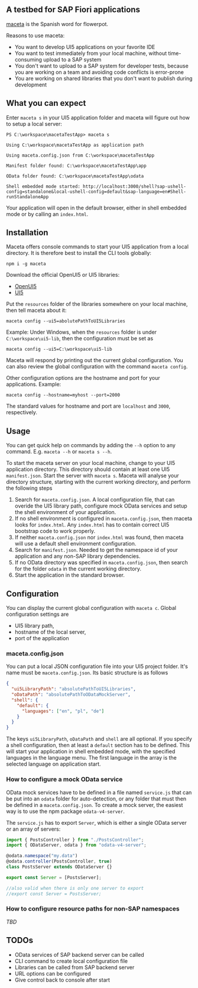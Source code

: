 ## A testbed for SAP Fiori applications

[maceta](http://www.spanishdict.com/translate/maceta) is the Spanish word for flowerpot.

Reasons to use maceta:
- You want to develop UI5 applications on your favorite IDE
- You want to test immediately from your local machine, without time-consuming upload to a SAP system
- You don't want to upload to a SAP system for developer tests, because you are working on a team and avoiding code conflicts is error-prone
- You are working on shared libraries that you don't want to publish during development

## What you can expect
Enter ``maceta s`` in your UI5 application folder and maceta will figure out how to setup a local server:

```shell
PS C:\workspace\macetaTestApp> maceta s

Using C:\workspace\macetaTestApp as application path

Using maceta.config.json from C:\workspace\macetaTestApp

Manifest folder found: C:\workspace\macetaTestApp\app

OData folder found: C:\workspace\macetaTestApp\odata

Shell embedded mode started: http://localhost:3000/shell?sap-ushell-config=standalone&local-ushell-config=default&sap-language=en#Shell-runStandaloneApp
```

Your application will open in the default browser, either in shell embedded mode or by calling an ``index.html``.

## Installation
Maceta offers console commands to start your UI5 application from a local directory. It is therefore best to install the CLI tools globally:

```npm i -g maceta```

Download the official OpenUI5 or UI5 libraries:
- [OpenUI5](https://openui5.org/download.html)
- [UI5](https://tools.hana.ondemand.com/#sapui5)

Put the ``resources`` folder of the libraries somewhere on your local machine, then tell maceta about it:

```maceta config --ui5=abolutePathToUI5Libraries```

Example: Under Windows, when the ``resources`` folder is under ``C:\workspace\ui5-lib``, then the configuration must be set as

```maceta config --ui5=C:\workspace\ui5-lib```

Maceta will respond by printing out the current global configuration. You can also review the global configuration with the command ``maceta config``.

Other configuration options are the hostname and port for your applications. Example:

```maceta config --hostname=myhost --port=2000```

The standard values for hostname and port are ``localhost`` and ``3000``, respectively.

## Usage
You can get quick help on commands by adding the ``--h`` option to any command. E.g. ``maceta --h`` or ``maceta s --h``.

To start the maceta server on your local machine, change to your UI5 application directory. This directory should contain at least one UI5 ``manifest.json``. Start the server with ``maceta s``. Maceta will analyse your directory structure, starting with the current working directory, and perform the following steps

1. Search for ``maceta.config.json``. A local configuration file, that can overide the UI5 library path, configure mock OData services and setup the shell environment of your application.
2. If no shell environment is configured in ``maceta.config.json``, then maceta looks for ``index.html``. Any ``index.html`` has to contain correct UI5 bootstrap code to work properly.
3. If neither ``maceta.config.json`` nor ``index.html`` was found, then maceta will use a default shell environment configuration.
4. Search for ``manifest.json``. Needed to get the namespace id of your application and any non-SAP library dependencies.
5. If no OData directory was specified in ``maceta.config.json``, then search for the folder ``odata`` in the current working directory.
6. Start the application in the standard browser.

## Configuration
You can display the current global configuration with ``maceta c``. Global configuration settings are
- UI5 library path,
- hostname of the local server,
- port of the application

### maceta.config.json
You can put a local JSON configuration file into your UI5 project folder. It's name must be ``maceta.config.json``. Its basic structure is as follows
```json
{
  "ui5LibraryPath": "absolutePathToUI5Libraries",
  "oDataPath": "absolutePathToODataMockServer",
  "shell": {
    "default": {
      "languages": ["en", "pl", "de"]
    }
  }
}
```
The keys ``ui5LibraryPath``, ``oDataPath`` and ``shell`` are all optional. If you specify a shell configuration, then at least a ``default`` section has to be defined. This will start your application in shell embedded mode, with the specified languages in the language menu. The first language in the array is the selected language on application start.

### How to configure a mock OData service
OData mock services have to be defined in a file named ``service.js`` that can be put into an ``odata`` folder for auto-detection, or any folder that must then be defined in a ``maceta.config.json``. To create a mock server, the easiest way is to use the npm package ``odata-v4-server``.

The ``service.js`` has to export ``Server``, which is either a single OData server or an array of servers:
```ts
import { PostsController } from "./PostsController";
import { ODataServer, odata } from "odata-v4-server";

@odata.namespace("my.data")
@odata.controller(PostsController, true)
class PostsServer extends ODataServer {}

export const Server = [PostsServer];

//also valid when there is only one server to export
//export const Server = PostsServer;
```

### How to configure resource paths for non-SAP namespaces
*TBD*

## TODOs
- OData services of SAP backend server can be called
- CLI command to create local configuration file
- Libraries can be called from SAP backend server
- URL options can be configured
- Give control back to console after start

